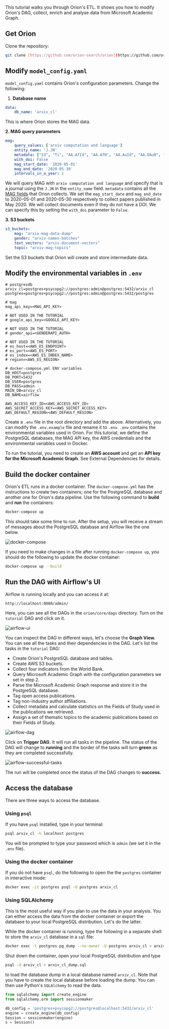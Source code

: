 This tutorial walks you through Orion's ETL. It shows you how to modify Orion's DAG, collect, enrich and analyse data from Microsoft Academic Graph.

## Get Orion ##

Clone the repository:

```bash
git clone [https://github.com/orion-search/orion](https://github.com/orion-search/orion)
```

## Modify `model_config.yaml` ##

`model_config.yaml` contains Orion's configuration parameters. Change the following: 

1. **Database name**

```yaml
data:
    db_name: 'arxiv_cl'
```

This is where Orion stores the MAG data.

**2. MAG query parameters**

```yaml
mag:
    query_values: ['arxiv computation and language']
    entity_name: 'J.JN'
    metadata: ["Id", "Ti", "AA.AfId", "AA.AfN", "AA.AuId", "AA.DAuN", "AA.S", "CC", "D", "F.DFN", "F.FId", "J.JId", "J.JN", "Pt", "RId", "Y", "DOI", "PB", "BT", "IA", "C.CN", "C.CId", "DN", "S"]
    with_doi: False
    mag_start_date: '2020-05-01'
    mag_end_date: '2020-05-30'
    intervals_in_a_year: 1
```

We will query MAG with `arxiv computation and language` and specify that is a journal using the `J.JN` in the `entity_name` field. `metadata` contains all the [MAG fields](https://docs.microsoft.com/en-us/academic-services/project-academic-knowledge/reference-paper-entity-attributes) that Orion collects. We set the `mag_start_date` and `mag_end_date` to 2020-05-01 and 2020-05-30 respectively to collect papers published in May 2020. We will collect documents even if they do not have a DOI. We can specify this by setting the `with_doi` parameter to `False`.

**3. S3 buckets**

```yaml
s3_buckets:
    mag: "arxiv-mag-data-dump"
    gender: "arxiv-names-batches"
    text_vectors: "arxiv-document-vectors"
    topic: "arxiv-mag-topics"
```

Set the S3 buckets that Orion will create and store intermediate data.

## Modify **the environmental variables in `.env`** ##

```
# postgresdb
arxiv_cl=postgres+psycopg2://postgres:admin@postgres:5432/arxiv_cl
postgres=postgres+psycopg2://postgres:admin@postgres:5432/postgres

# mag
mag_api_key=<MAG_API_KEY>

# NOT USED IN THE TUTORIAL
# google_api_key=<GOOGLE_API_KEY>

# NOT USED IN THE TUTORIAL
# gender_api=<GENDERAPI_AUTH>

# NOT USED IN THE TUTORIAL
# es_host=<AWS_ES_ENDPOINT>
# es_port=<AWS_ES_PORT>
# es_index=<AWS_ES_INDEX_NAME>
# region=<AWS_ES_REGION>

# docker-compose.yml ENV variables
DB_HOST=postgres
DB_PORT=5432
DB_USER=postgres
DB_PASS=admin
MAIN_DB=arxiv_cl
DB_NAME=airflow

AWS_ACCESS_KEY_ID=<AWS_ACCESS_KEY_ID>
AWS_SECRET_ACCESS_KEY=<AWS_SECRET_ACCESS_KEY>
AWS_DEFAULT_REGION=<AWS_DEFAULT_REGION>
```

Create a `.env` file in the root directory and add the above. Alternatively, you can modify the `.env.example` file and rename it to `.env`. `.env` contains the environmental variables used in Orion. For this tutorial, we define the PostgreSQL databases, the MAG API key, the AWS credentials and the environmental variables used in Docker.

To run the tutorial, you need to create an **AWS account** and get an **API key for the Microsoft Academic Graph**. See External Dependencies for details.

## Build the docker container ##

Orion's ETL runs in a docker container. The `docker-compose.yml` has the instructions to create two containers; one for the PostgreSQL database and another one for Orion's data pipeline. Use the following command to **build** and **run** the containers:

```bash
docker-compose up
```

This should take some time to run. After the setup, you will receive a stream of messages about the PostgreSQL database and Airflow like the one below. 

![docker-compose](/docs/images/airflow-log.png)

If you need to make changes in a file after running `docker-compose up`, you should do the following to update the docker container:

```bash
docker-compose up --build
```

## Run the DAG with Airflow's UI ##

Airflow is running locally and you can access it at:

```
http://localhost:8080/admin/
```

Here, you can see all the DAGs in the `orion/core/dags` directory. Turn on the `tutorial` DAG and click on it.

![airflow-ui](/docs/images/airflow-ui-on.png)

You can inspect the DAG in different ways, let's choose the **Graph View.** You can see all the tasks and their dependencies in the DAG. Let's list the tasks in the `tutorial` DAG:

- Create Orion's PostgreSQL database and tables.
- Create AWS S3 buckets.
- Collect four indicators from the World Bank.
- Query Microsoft Academic Graph with the configuration parameters we set in step 2.
- Parse the Microsoft Academic Graph response and store it in the PostgreSQL database.
- Tag open access publications.
- Tag non-industry author affiliations.
- Collect metadata and calculate statistics on the Fields of Study used in the publications we retrieved.
- Assign a set of thematic topics to the academic publications based on their Fields of Study.

![airflow-dag](/docs/images/airflow-dag.png)

Click on **Trigger DAG.** It will run all tasks in the pipeline. The status of the DAG will change to **running** and the border of the tasks will turn **green** as they are completed successfully.

![airflow-successful-tasks](/docs/images/airflow-successful-tasks.png)

The run will be completed once the status of the DAG changes to **success.**

## Access the database ##

There are three ways to access the database.

### Using `psql` ###

If you have `psql` installed, type in your terminal:

```bash
psql arxiv_cl -h localhost postgres
```

You will be prompted to type your password which is `admin` (we set it in the `.env` file). 

### Using the docker container ###

If you do not have `psql`, do the following to open the the `postgres` container in interactive mode:

```bash
docker exec -it postgres psql -U postgres arxiv_cl
```

### Using SQLAlchemy ###

This is the most useful way if you plan to use the data in your analysis. You can either access the data from the docker container or export the database to your local PostgreSQL distribution. Let's do the latter.

While the docker container is running, type the following in a separate shell to store the `arxiv_cl` database in a `sql` file:

```bash
docker exec -t postgres pg_dump --no-owner -U postgres arxiv_cl > arxiv_cl_dump.sql
```

Shut down the container, open your local PostgreSQL distribution and type

```bash
psql -d arxiv_cl < arxiv_cl_dump.sql
```

to load the database dump in a local database named `arxiv_cl`. Note that you have to create the local database before loading the dump. You can then use Python's `SQLAlchemy` to read the data.

```python
from sqlalchemy import create_engine
from sqlalchemy.orm import sessionmaker

db_config = 'postgres+psycopg2://postgres@localhost:5432/arxiv_cl'
engine = create_engine(db_config)
Session = sessionmaker(engine)
s = Session()
```
